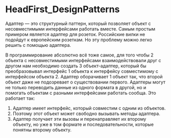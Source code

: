 # HeadFirst_DesignPatterns
Адаптер — это структурный паттерн, который позволяет объект с несовместимыми интерфейсами работать вместе.
Самым простым примером является адаптер для розеток. Российские вилки не подойдут к европейским розеткам. Но эту проблему можно легко решить с помощью адаптера.

В программирование абсолютно всё тоже самое, для того чтобы 2 объекта с несовместимыми интерфейсами взаимодействовали друг с другом
нам необходимо создать 3 объект-адаптер, который бы преобразовывал интерфейс 1 объекта к интерфейсу совместимому с интерфейсом объекта 2.
Адаптер оборачивает 1 объект так, что второй объект даже не подозревает о существовании первого.
Адаптеры могут не только переводить данные из одного формата в другой, но и помогать объектам с разными интерфейсами работать сообща. Это работает так:
1.	Адаптер имеет интерфейс, который совместим с одним из объектов.
2.	Поэтому этот объект может свободно вызывать методы адаптера.
3.	Адаптер получает эти вызовы и перенаправляет их второму объекту, но уже в том формате и последовательности, которые понятны второму объекту.

